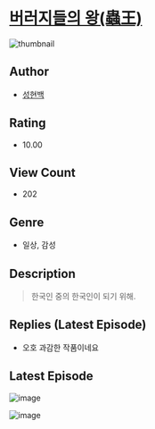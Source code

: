 # [버러지들의 왕(蟲王)](https://comic.naver.com/bestChallenge/list?titleId=809946)
![thumbnail](https://image-comic.pstatic.net/user_contents_data/challenge_comic/2023/05/23/343838/upload_3761411927782273846_480x623.jpeg)

## Author
- [성현백](https://comic.naver.com/artistTitle?id=343838)

## Rating
- 10.00

## View Count
- 202

## Genre
- 일상, 감성

## Description
> 한국인 중의 한국인이 되기 위해.

## Replies (Latest Episode)
- 오호 과감한 작품이네요

## Latest Episode
![image](https://image-comic.pstatic.net/user_contents_data/challenge_comic/2023/05/23/343838/upload_4135486863298737209.jpeg)

![image](https://image-comic.pstatic.net/user_contents_data/challenge_comic/2023/05/23/343838/upload_4063991128228509489.jpeg)
